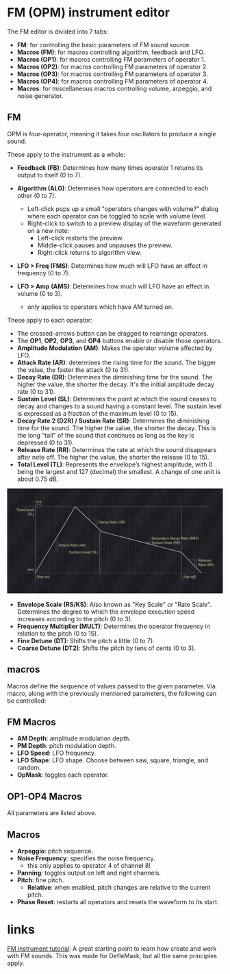 # FM (OPM) instrument editor

The FM editor is divided into 7 tabs:

- **FM**: for controlling the basic parameters of FM sound source.
- **Macros (FM)**: for macros controlling algorithm, feedback and LFO.
- **Macros (OP1)**: for macros controlling FM parameters of operator 1.
- **Macros (OP2)**: for macros controlling FM parameters of operator 2.
- **Macros (OP3)**: for macros controlling FM parameters of operator 3.
- **Macros (OP4)**: for macros controlling FM parameters of operator 4.
- **Macros**: for miscellaneous macros controlling volume, arpeggio, and noise generator.

## FM

OPM is four-operator, meaning it takes four oscillators to produce a single sound.

These apply to the instrument as a whole:
- **Feedback (FB)**: Determines how many times operator 1 returns its output to itself (0 to 7).
- **Algorithm (ALG)**: Determines how operators are connected to each other (0 to 7).
  - Left-click pops up a small "operators changes with volume?" dialog where each operator can be toggled to scale with volume level.
  - Right-click to switch to a preview display of the waveform generated on a new note:
    - Left-click restarts the preview.
    - Middle-click pauses and unpauses the preview.
    - Right-click returns to algorithm view.

- **LFO > Freq (FMS)**: Determines how much will LFO have an effect in frequency (0 to 7).
- **LFO > Amp (AMS)**: Determines how much will LFO have an effect in volume (0 to 3).
  - only applies to operators which have AM turned on.

These apply to each operator:
- The crossed-arrows button can be dragged to rearrange operators.
- The **OP1**, **OP2**, **OP3**, and **OP4** buttons enable or disable those operators.
- **Amplitude Modulation (AM)**: Makes the operator volume affected by LFO.
- **Attack Rate (AR)**: determines the rising time for the sound. The bigger the value, the faster the attack (0 to 31).
- **Decay Rate (DR)**: Determines the diminishing time for the sound. The higher the value, the shorter the decay. It's the initial amplitude decay rate (0 to 31).
- **Sustain Level (SL)**: Determines the point at which the sound ceases to decay and changes to a sound having a constant level. The sustain level is expressed as a fraction of the maximum level (0 to 15).
- **Decay Rate 2 (D2R) / Sustain Rate (SR)**: Determines the diminishing time for the sound. The higher the value, the shorter the decay. This is the long "tail" of the sound that continues as long as the key is depressed (0 to 31).
- **Release Rate (RR)**: Determines the rate at which the sound disappears after note off. The higher the value, the shorter the release (0 to 15).
- **Total Level (TL)**: Represents the envelope’s highest amplitude, with 0 being the largest and 127 (decimal) the smallest. A change of one unit is about 0.75 dB.

![FM ADSR chart](FM-ADSRchart.png)

- **Envelope Scale (RS/KS)**: Also known as "Key Scale" or "Rate Scale". Determines the degree to which the envelope execution speed increases according to the pitch (0 to 3).
- **Frequency Multiplier (MULT)**: Determines the operator frequency in relation to the pitch (0 to 15).
- **Fine Detune (DT)**: Shifts the pitch a little (0 to 7).
- **Coarse Detune (DT2)**: Shifts the pitch by tens of cents (0 to 3).


## macros

Macros define the sequence of values passed to the given parameter. Via macro, along with the previously mentioned parameters, the following can be controlled:

## FM Macros

- **AM Depth**: amplitude modulation depth.
- **PM Depth**: pitch modulation depth.
- **LFO Speed**: LFO frequency.
- **LFO Shape**: LFO shape. Choose between saw, square, triangle, and random.
- **OpMask**: toggles each operator.

## OP1-OP4 Macros

All parameters are listed above.

## Macros

- **Arpeggio**: pitch sequence.
- **Noise Frequency**: specifies the noise frequency.
  - this only applies to operator 4 of channel 8!
- **Panning**: toggles output on left and right channels.
- **Pitch**: fine pitch.
  - **Relative**: when enabled, pitch changes are relative to the current pitch.
- **Phase Reset**: restarts all operators and resets the waveform to its start.


# links

[FM instrument tutorial](https://www.youtube.com/watch?v=wS8edjurjDw): A great starting point to learn how create and work with FM sounds. This was made for DefleMask, but all the same principles apply.
